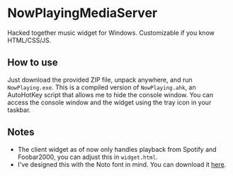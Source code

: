 # NowPlayingMediaServer

Hacked together music widget for Windows. Customizable if you know HTML/CSS/JS.

## How to use

Just download the provided ZIP file, unpack anywhere, and run `NowPlaying.exe`. This is a compiled version of `NowPlaying.ahk`, an AutoHotKey script that allows me to hide the console window. You can access the console window and the widget using the tray icon in your taskbar.

## Notes

- The client widget as of now only handles playback from Spotify and Foobar2000, you can adjust this in `widget.html`.
- I've designed this with the Noto font in mind. You can download it [here](https://fonts.google.com/noto).

